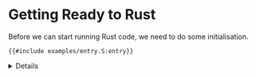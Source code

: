 # Getting Ready to Rust

Before we can start running Rust code, we need to do some initialisation.

```armasm
{{#include examples/entry.S:entry}}
```

<details>

This code is in `src/bare-metal/aps/examples/entry.S`. It's not necessary to
understand this in detail -- the takeaway is that typically some low-level setup
is needed to meet Rust's expectations of the system.

- This is the same as it would be for C: initialising the processor state,
  zeroing the BSS, and setting up the stack pointer.
  - The BSS (block starting symbol, for historical reasons) is the part of the
    object file which containing statically allocated variables which are
    initialised to zero. They are omitted from the image, to avoid wasting space
    on zeroes. The compiler assumes that the loader will take care of zeroing
    them.
- The BSS may already be zeroed, depending on how memory is initialised and the
  image is loaded, but we zero it to be sure.
- We need to enable the MMU and cache before reading or writing any memory. If
  we don't:
  - Unaligned accesses will fault. We build the Rust code for the
    `aarch64-unknown-none` target which sets `+strict-align` to prevent the
    compiler generating unaligned accesses, so it should be fine in this case,
    but this is not necessarily the case in general.
  - If it were running in a VM, this can lead to cache coherency issues. The
    problem is that the VM is accessing memory directly with the cache disabled,
    while the host has cacheable aliases to the same memory. Even if the host
    doesn't explicitly access the memory, speculative accesses can lead to cache
    fills, and then changes from one or the other will get lost when the cache
    is cleaned or the VM enables the cache. (Cache is keyed by physical address,
    not VA or IPA.)
- For simplicity, we just use a hardcoded pagetable (see `idmap.S`) which
  identity maps the first 1 GiB of address space for devices, the next 1 GiB for
  DRAM, and another 1 GiB higher up for more devices. This matches the memory
  layout that QEMU uses.
- We also set up the exception vector (`vbar_el1`), which we'll see more about
  later.
- All examples this afternoon assume we will be running at exception level 1
  (EL1). If you need to run at a different exception level you'll need to modify
  `entry.S` accordingly.

</details>
